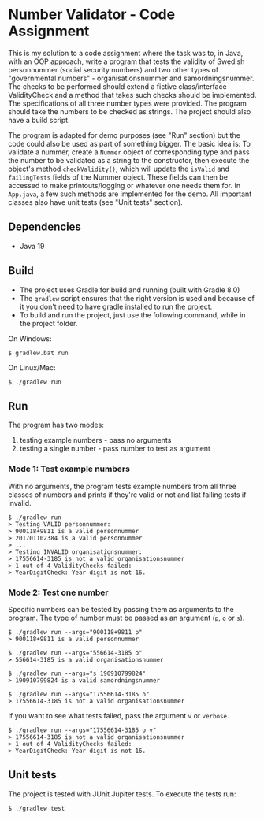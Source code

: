 # Number Validator - Code Assignment
This is my solution to a code assignment where the task was to, in Java, with an OOP approach, write a program that tests the validity of Swedish personnummer (social security numbers) and two other types of "governmental numbers" - organisationsnummer and samordningsnummer. The checks to be performed should extend a fictive class/interface ValidityCheck and a method that takes such checks should be implemented. The specifications of all three number types were provided. The program should take the numbers to be checked as strings. The project should also have a build script.

The program is adapted for demo purposes (see "Run" section) but the code could also be used as part of something bigger. The basic idea is: To validate a nummer, create a `Nummer` object of corresponding type and pass the number to be validated as a string to the constructor, then execute the object's method `checkValidity()`, which will update the `isValid` and `failingTests` fields of the Nummer object. These fields can then be accessed to make printouts/logging or whatever one needs them for. In `App.java`, a few such methods are implemented for the demo. All important classes also have unit tests (see "Unit tests" section).

## Dependencies
- Java 19

## Build
- The project uses Gradle for build and running (built with Gradle 8.0)
- The `gradlew` script ensures that the right version is used and because of it you don't need to have gradle installed to run the project. 
- To build and run the project, just use the following command, while in the project folder.

On Windows:
```
$ gradlew.bat run
```
On Linux/Mac:
```
$ ./gradlew run
```

## Run
The program has two modes: 
  1) testing example numbers - pass no arguments
  2) testing a single number - pass number to test as argument

### Mode 1: Test example numbers
With no arguments, the program tests example numbers from all three classes of numbers 
and prints if they're valid or not and list failing tests if invalid.
```
$ ./gradlew run
> Testing VALID personnummer:
> 900118+9811 is a valid personnummer
> 201701102384 is a valid personnummer
> ...
> Testing INVALID organisationsnummer:
> 17556614-3185 is not a valid organisationsnummer
> 1 out of 4 ValidityChecks failed:
> YearDigitCheck: Year digit is not 16.
```
### Mode 2: Test one number
Specific numbers can be tested by passing them as arguments to the program. The type of number must be passed as an argument (`p`, `o` or `s`). 
```
$ ./gradlew run --args="900118+9811 p"
> 900118+9811 is a valid personnummer

$ ./gradlew run --args="556614-3185 o"
> 556614-3185 is a valid organisationsnummer

$ ./gradlew run --args="s 190910799824"
> 190910799824 is a valid samordningsnummer

$ ./gradlew run --args="17556614-3185 o"
> 17556614-3185 is not a valid organisationsnummer
```

If you want to see what tests failed, pass the argument `v` or `verbose`.
```
$ ./gradlew run --args="17556614-3185 o v"
> 17556614-3185 is not a valid organisationsnummer
> 1 out of 4 ValidityChecks failed:
> YearDigitCheck: Year digit is not 16.
```

## Unit tests
The project is tested with JUnit Jupiter tests. To execute the tests run:
```
$ ./gradlew test
```
